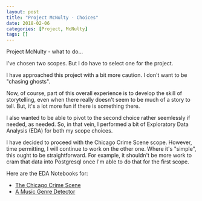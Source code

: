 ```yaml
---
layout: post
title: "Project McNulty - Choices"
date: 2018-02-06
categories: [Project, McNulty]
tags: []
---
```


Project McNulty - what to do...

I've chosen two scopes.  But I do have to select one for the project.

I have approached this project with a bit more caution.  I don't want to be "chasing ghosts".

Now, of course, part of this overall experience is to develop the skill of storytelling, even
when there really doesn't seem to be much of a story to tell.  But, it's a lot more fun
if there is something there.

I also wanted to be able  to pivot to the second choice rather seemlessly if needed, as needed.
So, in that vein, I performed a bit of Exploratory Data Analysis (EDA) for both my scope choices.

I have decided to proceed with the Chicago Crime Scene scope.  However, time permitting, I will
continue to work on the other one.  Where it's "simple", this ought to be straightforward.  For
example, it shouldn't be more work to cram that data into Postgresql once I'm able to do that for
the first scope.

Here are the EDA Notebooks for:

* [The Chicago Crime Scene](https://nbviewer.jupyter.org/github/joseph-r-hamilton/Project_McNulty/blob/master/Exploration/Assessment_Crime.ipynb)
* [A Music Genre Detector](https://nbviewer.jupyter.org/github/joseph-r-hamilton/Project_McNulty/blob/master/Exploration/Assessment_Music.ipynb)
